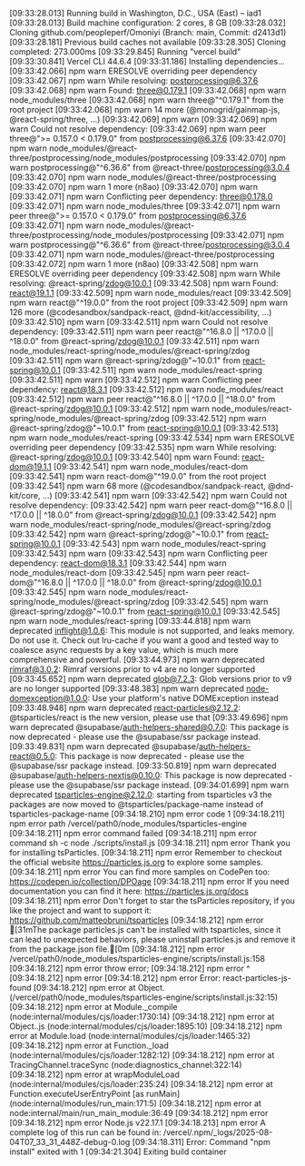 [09:33:28.013] Running build in Washington, D.C., USA (East) – iad1
[09:33:28.013] Build machine configuration: 2 cores, 8 GB
[09:33:28.032] Cloning github.com/peopleperf/Omoniyi (Branch: main, Commit: d2413d1)
[09:33:28.181] Previous build caches not available
[09:33:28.305] Cloning completed: 273.000ms
[09:33:29.845] Running "vercel build"
[09:33:30.841] Vercel CLI 44.6.4
[09:33:31.186] Installing dependencies...
[09:33:42.066] npm warn ERESOLVE overriding peer dependency
[09:33:42.067] npm warn While resolving: postprocessing@6.37.6
[09:33:42.068] npm warn Found: three@0.179.1
[09:33:42.068] npm warn node_modules/three
[09:33:42.068] npm warn   three@"^0.179.1" from the root project
[09:33:42.068] npm warn   14 more (@monogrid/gainmap-js, @react-spring/three, ...)
[09:33:42.069] npm warn
[09:33:42.069] npm warn Could not resolve dependency:
[09:33:42.069] npm warn peer three@">= 0.157.0 < 0.179.0" from postprocessing@6.37.6
[09:33:42.070] npm warn node_modules/@react-three/postprocessing/node_modules/postprocessing
[09:33:42.070] npm warn   postprocessing@"^6.36.6" from @react-three/postprocessing@3.0.4
[09:33:42.070] npm warn   node_modules/@react-three/postprocessing
[09:33:42.070] npm warn   1 more (n8ao)
[09:33:42.070] npm warn
[09:33:42.071] npm warn Conflicting peer dependency: three@0.178.0
[09:33:42.071] npm warn node_modules/three
[09:33:42.071] npm warn   peer three@">= 0.157.0 < 0.179.0" from postprocessing@6.37.6
[09:33:42.071] npm warn   node_modules/@react-three/postprocessing/node_modules/postprocessing
[09:33:42.071] npm warn     postprocessing@"^6.36.6" from @react-three/postprocessing@3.0.4
[09:33:42.071] npm warn     node_modules/@react-three/postprocessing
[09:33:42.072] npm warn     1 more (n8ao)
[09:33:42.508] npm warn ERESOLVE overriding peer dependency
[09:33:42.508] npm warn While resolving: @react-spring/zdog@10.0.1
[09:33:42.508] npm warn Found: react@19.1.1
[09:33:42.509] npm warn node_modules/react
[09:33:42.509] npm warn   react@"^19.0.0" from the root project
[09:33:42.509] npm warn   126 more (@codesandbox/sandpack-react, @dnd-kit/accessibility, ...)
[09:33:42.510] npm warn
[09:33:42.511] npm warn Could not resolve dependency:
[09:33:42.511] npm warn peer react@"^16.8.0 || ^17.0.0 || ^18.0.0" from @react-spring/zdog@10.0.1
[09:33:42.511] npm warn node_modules/react-spring/node_modules/@react-spring/zdog
[09:33:42.511] npm warn   @react-spring/zdog@"~10.0.1" from react-spring@10.0.1
[09:33:42.511] npm warn   node_modules/react-spring
[09:33:42.511] npm warn
[09:33:42.512] npm warn Conflicting peer dependency: react@18.3.1
[09:33:42.512] npm warn node_modules/react
[09:33:42.512] npm warn   peer react@"^16.8.0 || ^17.0.0 || ^18.0.0" from @react-spring/zdog@10.0.1
[09:33:42.512] npm warn   node_modules/react-spring/node_modules/@react-spring/zdog
[09:33:42.512] npm warn     @react-spring/zdog@"~10.0.1" from react-spring@10.0.1
[09:33:42.513] npm warn     node_modules/react-spring
[09:33:42.534] npm warn ERESOLVE overriding peer dependency
[09:33:42.535] npm warn While resolving: @react-spring/zdog@10.0.1
[09:33:42.540] npm warn Found: react-dom@19.1.1
[09:33:42.541] npm warn node_modules/react-dom
[09:33:42.541] npm warn   react-dom@"^19.0.0" from the root project
[09:33:42.541] npm warn   68 more (@codesandbox/sandpack-react, @dnd-kit/core, ...)
[09:33:42.541] npm warn
[09:33:42.542] npm warn Could not resolve dependency:
[09:33:42.542] npm warn peer react-dom@"^16.8.0 || ^17.0.0 || ^18.0.0" from @react-spring/zdog@10.0.1
[09:33:42.542] npm warn node_modules/react-spring/node_modules/@react-spring/zdog
[09:33:42.542] npm warn   @react-spring/zdog@"~10.0.1" from react-spring@10.0.1
[09:33:42.543] npm warn   node_modules/react-spring
[09:33:42.543] npm warn
[09:33:42.543] npm warn Conflicting peer dependency: react-dom@18.3.1
[09:33:42.544] npm warn node_modules/react-dom
[09:33:42.545] npm warn   peer react-dom@"^16.8.0 || ^17.0.0 || ^18.0.0" from @react-spring/zdog@10.0.1
[09:33:42.545] npm warn   node_modules/react-spring/node_modules/@react-spring/zdog
[09:33:42.545] npm warn     @react-spring/zdog@"~10.0.1" from react-spring@10.0.1
[09:33:42.545] npm warn     node_modules/react-spring
[09:33:44.818] npm warn deprecated inflight@1.0.6: This module is not supported, and leaks memory. Do not use it. Check out lru-cache if you want a good and tested way to coalesce async requests by a key value, which is much more comprehensive and powerful.
[09:33:44.973] npm warn deprecated rimraf@3.0.2: Rimraf versions prior to v4 are no longer supported
[09:33:45.652] npm warn deprecated glob@7.2.3: Glob versions prior to v9 are no longer supported
[09:33:48.383] npm warn deprecated node-domexception@1.0.0: Use your platform's native DOMException instead
[09:33:48.948] npm warn deprecated react-particles@2.12.2: @tsparticles/react is the new version, please use that
[09:33:49.696] npm warn deprecated @supabase/auth-helpers-shared@0.7.0: This package is now deprecated - please use the @supabase/ssr package instead.
[09:33:49.831] npm warn deprecated @supabase/auth-helpers-react@0.5.0: This package is now deprecated - please use the @supabase/ssr package instead.
[09:33:50.819] npm warn deprecated @supabase/auth-helpers-nextjs@0.10.0: This package is now deprecated - please use the @supabase/ssr package instead.
[09:34:01.699] npm warn deprecated tsparticles-engine@2.12.0: starting from tsparticles v3 the packages are now moved to @tsparticles/package-name instead of tsparticles-package-name
[09:34:18.210] npm error code 1
[09:34:18.211] npm error path /vercel/path0/node_modules/tsparticles-engine
[09:34:18.211] npm error command failed
[09:34:18.211] npm error command sh -c node ./scripts/install.js
[09:34:18.211] npm error Thank you for installing tsParticles.
[09:34:18.211] npm error Remember to checkout the official website https://particles.js.org to explore some samples.
[09:34:18.211] npm error You can find more samples on CodePen too: https://codepen.io/collection/DPOage
[09:34:18.211] npm error If you need documentation you can find it here: https://particles.js.org/docs
[09:34:18.211] npm error Don't forget to star the tsParticles repository, if you like the project and want to support it: https://github.com/matteobruni/tsparticles
[09:34:18.212] npm error [31mThe package particles.js can't be installed with tsparticles, since it can lead to unexpected behaviors, please uninstall particles.js and remove it from the package.json file.[0m
[09:34:18.212] npm error /vercel/path0/node_modules/tsparticles-engine/scripts/install.js:158
[09:34:18.212] npm error         throw error;
[09:34:18.212] npm error         ^
[09:34:18.212] npm error
[09:34:18.212] npm error Error: react-particles-js-found
[09:34:18.212] npm error     at Object.<anonymous> (/vercel/path0/node_modules/tsparticles-engine/scripts/install.js:32:15)
[09:34:18.212] npm error     at Module._compile (node:internal/modules/cjs/loader:1730:14)
[09:34:18.212] npm error     at Object..js (node:internal/modules/cjs/loader:1895:10)
[09:34:18.212] npm error     at Module.load (node:internal/modules/cjs/loader:1465:32)
[09:34:18.212] npm error     at Function._load (node:internal/modules/cjs/loader:1282:12)
[09:34:18.212] npm error     at TracingChannel.traceSync (node:diagnostics_channel:322:14)
[09:34:18.212] npm error     at wrapModuleLoad (node:internal/modules/cjs/loader:235:24)
[09:34:18.212] npm error     at Function.executeUserEntryPoint [as runMain] (node:internal/modules/run_main:171:5)
[09:34:18.212] npm error     at node:internal/main/run_main_module:36:49
[09:34:18.212] npm error
[09:34:18.212] npm error Node.js v22.17.1
[09:34:18.213] npm error A complete log of this run can be found in: /vercel/.npm/_logs/2025-08-04T07_33_31_448Z-debug-0.log
[09:34:18.311] Error: Command "npm install" exited with 1
[09:34:21.304] Exiting build container